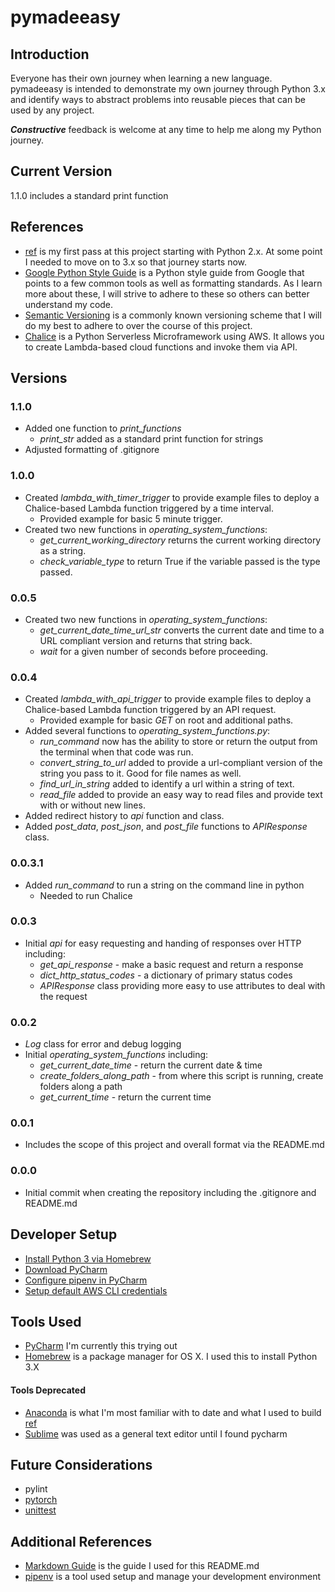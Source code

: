 # pymadeeasy
## Introduction
Everyone has their own journey when learning a new language. pymadeeasy is intended to demonstrate my own journey through Python 3.x and identify ways to abstract problems into reusable pieces that can be used by any project.

***Constructive*** feedback is welcome at any time to help me along my Python journey.

## Current Version
1.1.0 includes a standard print function

## References
- [ref](https://github.com/zach-oliver/ref) is my first pass at this project starting with Python 2.x. At some point I needed to move on to 3.x so that journey starts now.
- [Google Python Style Guide](https://google.github.io/styleguide/pyguide.html) is a Python style guide from Google that points to a few common tools as well as formatting standards. As I learn more about these, I will strive to adhere to these so others can better understand my code.
- [Semantic Versioning](https://semver.org/) is a commonly known versioning scheme that I will do my best to adhere to over the course of this project.
- [Chalice](https://github.com/aws/chalice) is a Python Serverless Microframework using AWS. It allows you to create Lambda-based cloud functions and invoke them via API.

## Versions
### 1.1.0
- Added one function to _print_functions_
    - _print_str_ added as a standard print function for strings
- Adjusted formatting of .gitignore

### 1.0.0
- Created _lambda_with_timer_trigger_ to provide example files to deploy a Chalice-based Lambda function triggered by a time interval.
    - Provided example for basic 5 minute trigger.
- Created two new functions in _operating_system_functions_:
    - _get_current_working_directory_ returns the current working directory as a string.
    - _check_variable_type_ to return True if the variable passed is the type passed.

### 0.0.5
- Created two new functions in _operating_system_functions_:
    - _get_current_date_time_url_str_ converts the current date and time to a URL compliant version and returns that string back.
    - _wait_ for a given number of seconds before proceeding.

### 0.0.4
- Created _lambda_with_api_trigger_ to provide example files to deploy a Chalice-based Lambda function triggered by an API request.
    - Provided example for basic _GET_ on root and additional paths.
- Added several functions to _operating_system_functions.py_:
    - _run_command_ now has the ability to store or return the output from the terminal when that code was run.
    - _convert_string_to_url_ added to provide a url-compliant version of the string you pass to it. Good for file names as well.
    - _find_url_in_string_ added to identify a url within a string of text.
    - _read_file_ added to provide an easy way to read files and provide text with or without new lines.
- Added redirect history to _api_ function and class.
- Added _post_data_, _post_json_, and _post_file_ functions to _APIResponse_ class.

### 0.0.3.1
- Added _run_command_ to run a string on the command line in python
    - Needed to run Chalice

### 0.0.3
- Initial _api_ for easy requesting and handing of responses over HTTP including:
    - _get_api_response_ - make a basic request and return a response
    - _dict_http_status_codes_ - a dictionary of primary status codes
    - _APIResponse_ class providing more easy to use attributes to deal with the request

### 0.0.2
- _Log_ class for error and debug logging
- Initial _operating_system_functions_ including:
    - _get_current_date_time_ - return the current date & time
    - _create_folders_along_path_ - from where this script is running, create folders along a path
    - _get_current_time_ - return the current time

### 0.0.1
- Includes the scope of this project and overall format via the README.md

### 0.0.0
 - Initial commit when creating the repository including the .gitignore and README.md

## Developer Setup
- [Install Python 3 via Homebrew](https://wsvincent.com/install-python3-mac/)
- [Download PyCharm](https://www.jetbrains.com/pycharm/promo/anaconda/)
- [Configure pipenv in PyCharm](https://www.jetbrains.com/help/pycharm/pipenv.html)
- [Setup default AWS CLI credentials](https://boto3.amazonaws.com/v1/documentation/api/latest/guide/configuration.html#aws-config-file)

## Tools Used
- [PyCharm](https://www.jetbrains.com/pycharm/promo/anaconda/) I'm currently this trying out
- [Homebrew](https://brew.sh/) is a package manager for OS X. I used this to install Python 3.X

#### Tools Deprecated
- [Anaconda](https://www.anaconda.com/distribution/) is what I'm most familiar with to date and what I used to build [ref](https://github.com/zach-oliver/ref)
- [Sublime](https://www.sublimetext.com/) was used as a general text editor until I found pycharm

## Future Considerations
- pylint
- [pytorch](https://pytorch.org/get-started/locally/)
- [unittest](https://docs.python.org/3/library/unittest.html)

## Additional References
- [Markdown Guide](https://www.markdownguide.org/basic-syntax) is the guide I used for this README.md
- [pipenv](https://pipenv.readthedocs.io/en/latest/) is a tool used setup and manage your development environment

